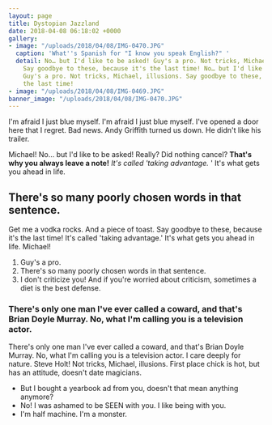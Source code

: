 ```yaml
---
layout: page
title: Dystopian Jazzland
date: 2018-04-08 06:18:02 +0000
gallery:
- image: "/uploads/2018/04/08/IMG-0470.JPG"
  caption: 'What''s Spanish for "I know you speak English?" '
  detail: No… but I'd like to be asked! Guy's a pro. Not tricks, Michael, illusions.
    Say goodbye to these, because it's the last time! No… but I'd like to be asked!
    Guy's a pro. Not tricks, Michael, illusions. Say goodbye to these, because it's
    the last time!
- image: "/uploads/2018/04/08/IMG-0469.JPG"
banner_image: "/uploads/2018/04/08/IMG-0470.JPG"
---
```

I'm afraid I just blue myself. I'm afraid I just blue myself. I've opened a door here that I regret. Bad news. Andy Griffith turned us down. He didn't like his trailer.

Michael! No… but I'd like to be asked! Really? Did nothing cancel? **That's why you always leave a note!** _It's called 'taking advantage._ ' It's what gets you ahead in life.

## There's so many poorly chosen words in that sentence.

Get me a vodka rocks. And a piece of toast. Say goodbye to these, because it's the last time! It's called 'taking advantage.' It's what gets you ahead in life. Michael!

1. Guy's a pro.
2. There's so many poorly chosen words in that sentence.
3. I don't criticize you! And if you're worried about criticism, sometimes a diet is the best defense.

### There's only one man I've ever called a coward, and that's Brian Doyle Murray. No, what I'm calling you is a television actor.

There's only one man I've ever called a coward, and that's Brian Doyle Murray. No, what I'm calling you is a television actor. I care deeply for nature. Steve Holt! Not tricks, Michael, illusions. First place chick is hot, but has an attitude, doesn't date magicians.

* But I bought a yearbook ad from you, doesn't that mean anything anymore?
* No! I was ashamed to be SEEN with you. I like being with you.
* I'm half machine. I'm a monster.